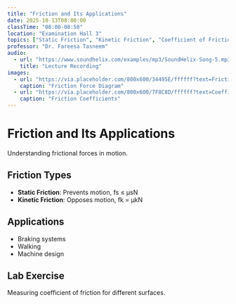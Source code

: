 ```yaml
---
title: "Friction and Its Applications"
date: 2025-10-13T08:00:00
classTime: "08:00-08:50"
location: "Examination Hall 3"
topics: ["Static Friction", "Kinetic Friction", "Coefficient of Friction"]
professor: "Dr. Fareesa Tasneem"
audio:
  - url: "https://www.soundhelix.com/examples/mp3/SoundHelix-Song-5.mp3"
    title: "Lecture Recording"
images:
  - url: "https://via.placeholder.com/800x600/34495E/ffffff?text=Friction+Force"
    caption: "Friction Force Diagram"
  - url: "https://via.placeholder.com/800x600/7F8C8D/ffffff?text=Coefficients"
    caption: "Friction Coefficients"
---
```


# Friction and Its Applications

Understanding frictional forces in motion.

## Friction Types
- **Static Friction**: Prevents motion, fs ≤ μsN
- **Kinetic Friction**: Opposes motion, fk = μkN

## Applications
- Braking systems
- Walking
- Machine design

## Lab Exercise
Measuring coefficient of friction for different surfaces.
